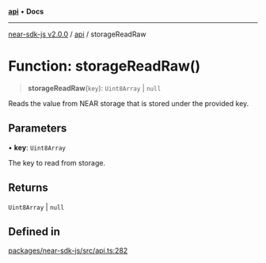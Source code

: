 [**api**](../README.md) • **Docs**

***

[near-sdk-js v2.0.0](../../packages.md) / [api](../README.md) / storageReadRaw

# Function: storageReadRaw()

> **storageReadRaw**(`key`): `Uint8Array` \| `null`

Reads the value from NEAR storage that is stored under the provided key.

## Parameters

• **key**: `Uint8Array`

The key to read from storage.

## Returns

`Uint8Array` \| `null`

## Defined in

[packages/near-sdk-js/src/api.ts:282](https://github.com/dim-daskalov/near-sdk-js/blob/2106fc51376e2b231e6213142832df3fe72cc201/packages/near-sdk-js/src/api.ts#L282)
